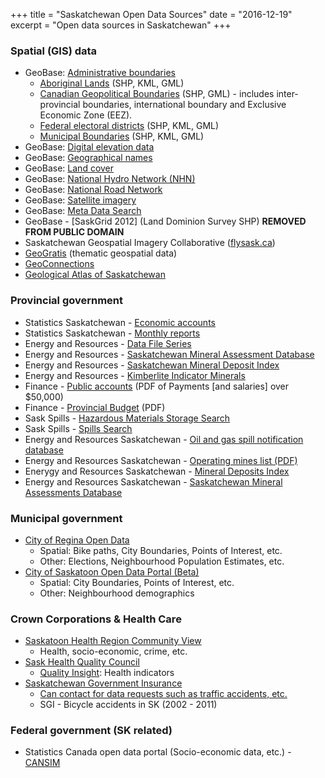 +++
title = "Saskatchewan Open Data Sources"
date = "2016-12-19"
excerpt = "Open data sources in Saskatchewan"
+++

### Spatial (GIS) data
- GeoBase: [Administrative boundaries][1]
  - [Aboriginal Lands][2] (SHP, KML, GML)
  - [Canadian Geopolitical Boundaries][3] (SHP, GML) - includes inter-provincial boundaries, international boundary and Exclusive Economic Zone (EEZ).
  - [Federal electoral districts][4] (SHP, KML, GML)
  - [Municipal Boundaries][5] (SHP, KML, GML)
- GeoBase: [Digital elevation data][6]
- GeoBase: [Geographical names][7]
- GeoBase: [Land cover][8]
- GeoBase: [National Hydro Network (NHN)][9]
- GeoBase: [National Road Network][10]
- GeoBase: [Satellite imagery][11]
- GeoBase: [Meta Data Search][12]
- GeoBase - [SaskGrid 2012] (Land Dominion Survey SHP) **REMOVED FROM PUBLIC DOMAIN**
- Saskatchewan Geospatial Imagery Collaborative ([flysask.ca][13])
- [GeoGratis][14] (thematic geospatial data)
- [GeoConnections][15]
- [Geological Atlas of Saskatchewan][17]

### Provincial government

- Statistics Saskatchewan - [Economic accounts][18]
- Statistics Saskatchewan - [Monthly reports][19]
- Energy and Resources - [Data File Series][20]
- Energy and Resources - [Saskatchewan Mineral Assessment Database][21]
- Energy and Resources - [Saskatchewan Mineral Deposit Index][22]
- Energy and Resources - [Kimberlite Indicator Minerals][23]
- Finance - [Public accounts][24] (PDF of Payments [and salaries] over $50,000)
- Finance - [Provincial Budget][25] (PDF)
- Sask Spills - [Hazardous Materials Storage Search][26]
- Sask Spills - [Spills Search][27]
- Energy and Resources Saskatchewan - [Oil and gas spill notification database][28]
- Energy and Resources Saskatchewan - [Operating mines list (PDF)][29]
- Enerygy and Resources Saskatchewan - [Mineral Deposits Index][30]
- Energy and Resources Saskatchewan - [Saskatchewan Mineral Assessments Database][31]



### Municipal government

- [City of Regina Open Data](http://open.regina.ca/)
  - Spatial: Bike paths, City Boundaries, Points of Interest, etc.
  - Other: Elections, Neighbourhood Population Estimates, etc.
- [City of Saskatoon Open Data Portal (Beta)](http://opendata-saskatoon.cloudapp.net/)
  - Spatial: City Boundaries, Points of Interest, etc.
  - Other: Neighbourhood demographics

### Crown Corporations & Health Care
- [Saskatoon Health Region Community View][33]
  - Health, socio-economic, crime, etc.
- [Sask Health Quality Council](http://www.hqc.sk.ca/)
  - [Quality Insight](http://www.qualityinsight.ca): Health indicators
- [Saskatchewan Government Insurance](https://www.sgi.sk.ca/)
  - [Can contact for data requests such as traffic accidents, etc.](https://www.sgi.sk.ca/about/publications/collisionstats/)
  - SGI - Bicycle accidents in SK (2002 - 2011)

### Federal government (SK related)
- Statistics Canada open data portal (Socio-economic data, etc.) - [CANSIM][34]



 [1]: http://www.geobase.ca/geobase/en/data/admin/index.html
 [2]: http://www.geobase.ca/geobase/en/search.do?produit=alta&language=en
 [3]: http://www.geobase.ca/geobase/en/search.do?produit=cgb&language=en
 [4]: http://www.geobase.ca/geobase/en/search.do?produit=fed&language=en
 [5]: http://www.geobase.ca/geobase/en/search.do?produit=muni&language=en
 [6]: http://www.geobase.ca/geobase/en/data/cded/index.html
 [7]: http://www.geobase.ca/geobase/en/data/cgn/index.html
 [8]: http://www.geobase.ca/geobase/en/data/landcover/index.html
 [9]: http://www.geobase.ca/geobase/en/data/nhn/index.html
 [10]: http://www.geobase.ca/geobase/en/data/nrn/index.html
 [11]: http://www.geobase.ca/geobase/en/data/imagery/index.html
 [12]: https://www.geosask.ca/Portal/DiscoveryServlet
 [13]: http://www.flysask.ca/
 [14]: http://geogratis.cgdi.gc.ca/geogratis/en/index.html
 [15]: http://www.geoconnections.ca/en/index.html
 [16]: ftp://portaldata:freedata@ftp.isc.ca/PackagedData/SaskGrid2012/SaskGrid2012.zip
 [17]: http://www.infomaps.gov.sk.ca/website/SIR_Geological_Atlas/viewer.htm
 [18]: http://www.stats.gov.sk.ca/Default.aspx?DN=6dab2e58-1fdc-4ab2-aab4-f0671ddbeae9
 [19]: http://www.stats.gov.sk.ca/monthly%20reports
 [20]: http://www.er.gov.sk.ca/Default.aspx?DN=984a7f7e-8cfa-4880-a880-e5370c0f1fca
 [21]: http://www.er.gov.sk.ca/smad
 [22]: http://www.er.gov.sk.ca/SMDI
 [23]: http://www.er.gov.sk.ca/kim
 [24]: http://www.finance.gov.sk.ca/public-accounts/
 [25]: http://www.finance.gov.sk.ca/budget
 [26]: http://www.saskspills.ca/hazstg_srch.asp
 [27]: http://www.saskspills.ca/spills_srch.asp
 [28]: http://www.ir.gov.sk.ca/adx/aspx/adxGetMedia.aspx?DocID=3690,3680,3384,5460,2936,Documents&MediaID=39618&Filename=Spill+Notification+Data+March+23%2c+2012.xlsx
 [29]: http://www.ir.gov.sk.ca/adx/aspx/adxGetMedia.aspx?DocID=10555,10306,3385,5460,2936,Documents&MediaID=38812&Filename=OML+October+2011+-+Cover+and+List.pdf
 [30]: http://www.ir.gov.sk.ca/SMDI
 [31]: http://www.ir.gov.sk.ca/smad
 [33]: http://www.communityview.ca/
 [34]: http://cansim2.statcan.ca/
